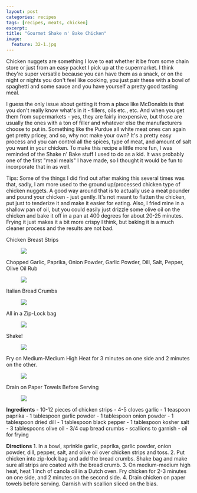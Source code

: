 ```yaml
---
layout: post
categories: recipes
tags: [recipes, meats, chicken]
excerpt: 
title: "Gourmet Shake n' Bake Chicken"
image:
  feature: 32-1.jpg
---
```


Chicken nuggets are something I love to eat whether it be from some chain store or just from an easy packet I pick up at the supermarket.  I think they're super versatile because you can have them as a snack, or on the night or nights you don't feel like cooking, you just pair these with a bowl of spaghetti and some sauce and you have yourself a pretty good tasting meal.

I guess the only issue about getting it from a place like McDonalds is that you don't really know what's in it - fillers, oils etc., etc.  And when you get them from supermarkets - yes, they are fairly inexpensive, but those are usually the ones with a ton of filler and whatever else the manufacturers choose to put in. Something like the Purdue all white meat ones can again get pretty pricey, and so, why not make your own?  It's a pretty easy process and you can control all the spices, type of meat, and amount of salt you want in your chicken.  To make this recipe a little more fun, I was reminded of the Shake n' Bake stuff I used to do as a kid.  It was probably one of the first "meal meals" I have made, so I thought it would be fun to incorporate that in as well.

Tips: Some of the things I did find out after making this several times was that, sadly, I am more used to the ground up/processed chicken type of chicken nuggets.  A good way around that is to actually use a meat pounder and pound your chicken - just gently. It's not meant to flatten the chicken, put just to tenderize it and make it easier for eating.  Also, I fried mine in a shallow pan of oil, but you could easily just drizzle some olive oil on the chicken and bake it off in a pan at 400 degrees for about 20-25 minutes.  Frying it just makes it a bit more crispy I think, but baking it is a much cleaner process and the results are not bad.



Chicken Breast Strips

<figure> <img src='/images/32-2.jpg'> </figure>

Chopped Garlic, Paprika, Onion Powder, Garlic Powder, Dill, Salt, Pepper, Olive Oil Rub

<figure> <img src='/images/32-3.jpg'> </figure>

Italian Bread Crumbs

<figure> <img src='/images/32-4.jpg'> </figure>

All in a Zip-Lock bag

<figure> <img src='/images/32-5.jpg'> </figure>

Shake!

<figure> <img src='/images/32-6.jpg'> </figure>

Fry on Medium-Medium High Heat for 3 minutes on one side and 2 minutes on the other.

<figure> <img src='/images/32-7.jpg'> </figure>

Drain on Paper Towels Before Serving

<figure> <img src='/images/32-8.jpg'> </figure>
<section class='recipe'>
<p><strong>Ingredients</strong>
- 10-12 pieces of chicken strips
- 4-5 cloves garlic
- 1 teaspoon paprika
- 1 tablespoon garlic powder
- 1 tablespoon onion powder
- 1 tablespoon dried dill
- 1 tablespoon black pepper
- 1 tablespoon kosher salt
- 3 tablespoons olive oil
- 3/4 cup bread crumbs
- scallions to garnish
- oil for frying</p>

<p><strong>Directions</strong>
1. In a bowl, sprinkle garlic, paprika, garlic powder, onion powder, dill, pepper, salt, and olive oil over chicken strips and toss. 
2. Put chicken into zip-lock bag and add the bread crumbs.  Shake bag and make sure all strips are coated with the bread crumb.
3. On medium-medium high heat, heat 1 inch of canola oil in a Dutch oven.  Fry chicken for 2-3 minutes on one side, and 2 minutes on the second side.
4. Drain chicken on paper towels before serving. Garnish with scallion sliced on the bias.</p></section>